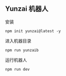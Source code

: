 ## Yunzai 机器人

安装

```shell
npm init yunzai@latest -y
```

进入机器目录

```shell
npm run yunzaib
```

运行机器人

```shell
npm run dev
```
